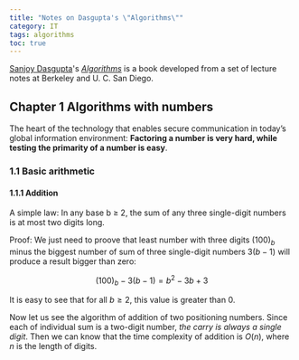 ```yaml
---
title: "Notes on Dasgupta's \"Algorithms\""
category: IT
tags: algorithms
toc: true
---
```


[Sanjoy Dasgupta](https://cseweb.ucsd.edu/~dasgupta/)'s [*Algorithms*](https://www.amazon.com/dp/0073523402) is a book developed from a set of lecture notes at Berkeley and U. C. San Diego.

## Chapter 1 Algorithms with numbers

The heart of the technology that enables secure communication in today’s global information environment: **Factoring a number is very hard, while testing the primarity of a number is easy**.

### 1.1 Basic arithmetic 

#### 1.1.1 Addition

A simple law: In any base b ≥ 2, the sum of any three single-digit numbers is at most two digits long.

Proof: We just need to proove that least number with three digits $(100)_b$ minus the biggest number of sum of three single-digit numbers $3(b-1)$ will produce a result bigger than zero:

$$
(100)_b - 3(b-1) = b^2 - 3b + 3
$$

It is easy to see that for all $b \geq 2$, this value is greater than 0.

Now let us see the algorithm of addition of two positioning numbers. Since each of individual sum is a two-digit number, *the carry is always a single digit*. Then we can know that the time complexity of addition is $O(n)$, where $n$ is the length of digits.
